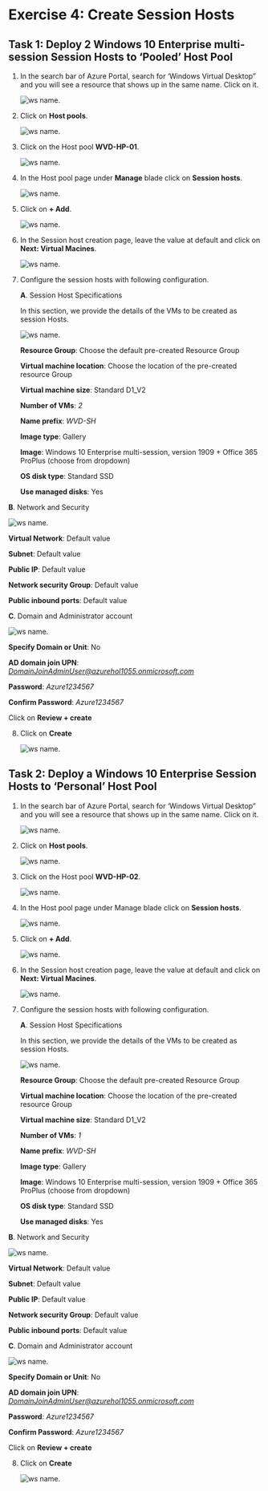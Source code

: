 # Exercise 4: Create Session Hosts


## Task 1: Deploy 2 Windows 10 Enterprise multi-session Session Hosts to ‘Pooled’ Host Pool


1. In the search bar of Azure Portal, search for ‘Windows Virtual Desktop” and you will see a resource that shows up in the same name. Click on it.

   ![ws name.](media/53.png)
   
   
2. Click on **Host pools**.

   ![ws name.](media/54.png)
   
   
3. Click on the Host pool **WVD-HP-01**.

   ![ws name.](media/55.png)
   
   
4. In the Host pool page under **Manage** blade click on **Session hosts**.

   ![ws name.](media/56.png)
   
   
5. Click on **+ Add**.

   ![ws name.](media/57.png)
   
   
6. In the Session host creation page, leave the value at default and click on **Next: Virtual Macines**.

   ![ws name.](media/58.png)
   
   
   
7. Configure the session hosts with following configuration.

   **A**. Session Host Specifications

   In this section, we provide the details of the VMs to be created as session Hosts. 
   
   ![ws name.](media/59.png)
   

   **Resource Group**: Choose the default pre-created Resource Group

   **Virtual machine location**: Choose the location of the pre-created resource Group

   **Virtual machine size**: Standard D1_V2 

   **Number of VMs**: *2*
   
   **Name prefix**: *WVD-SH* 

   **Image type**: Gallery 

   **Image**: Windows 10 Enterprise multi-session, version 1909 + Office 365 ProPlus (choose from dropdown) 

   **OS disk type**: Standard SSD 

   **Use managed disks**: Yes 
   
   
   
  **B**. Network and Security 
 
   ![ws name.](media/60.png)
   
  
  **Virtual Network**: Default value

  **Subnet**: Default value

  **Public IP**: Default value

  **Network security Group**: Default value

  **Public inbound ports**: Default value
 
 
 
 **C**. Domain and Administrator account 

  ![ws name.](media/61.png)
 

   **Specify Domain or Unit**: No 

   **AD domain join UPN**: *DomainJoinAdminUser@azurehol1055.onmicrosoft.com*

   **Password**: *Azure1234567*

   **Confirm Password**: *Azure1234567*
   
   Click on **Review + create**
   
   
   
8. Click on **Create**

   ![ws name.](media/62.png)
   
   
   
## Task 2: Deploy a Windows 10 Enterprise Session Hosts to ‘Personal’ Host Pool



1. In the search bar of Azure Portal, search for ‘Windows Virtual Desktop” and you will see a resource that shows up in the same name. Click on it.

   ![ws name.](media/63.png)
   
   
2. Click on **Host pools**.

   ![ws name.](media/64.png)
   
   
3. Click on the Host pool **WVD-HP-02**.

   ![ws name.](media/65.png)
   
   
4. In the Host pool page under Manage blade click on **Session hosts**.

   ![ws name.](media/66.png)
   
   
5. Click on **+ Add**.

   ![ws name.](media/67.png)
   
   
6. In the Session host creation page, leave the value at default and click on **Next: Virtual Macines**.

   ![ws name.](media/68.png)
   
   
   
7. Configure the session hosts with following configuration.

   **A**. Session Host Specifications

   In this section, we provide the details of the VMs to be created as session Hosts. 
   
   ![ws name.](media/69.png)
   

   **Resource Group**: Choose the default pre-created Resource Group

   **Virtual machine location**: Choose the location of the pre-created resource Group

   **Virtual machine size**: Standard D1_V2 

   **Number of VMs**: *1* 
   
   **Name prefix**: *WVD-SH* 

   **Image type**: Gallery 

   **Image**: Windows 10 Enterprise multi-session, version 1909 + Office 365 ProPlus (choose from dropdown) 

   **OS disk type**: Standard SSD 

   **Use managed disks**: Yes 
   
   
   
  **B**. Network and Security 
 
   ![ws name.](media/70.png)
   
  
  **Virtual Network**: Default value

  **Subnet**: Default value

  **Public IP**: Default value

  **Network security Group**: Default value

  **Public inbound ports**: Default value
 
 
 
 **C**. Domain and Administrator account 

  ![ws name.](media/71.png)
 

   **Specify Domain or Unit**: No 

   **AD domain join UPN**: *DomainJoinAdminUser@azurehol1055.onmicrosoft.com*

   **Password**: *Azure1234567*

   **Confirm Password**: *Azure1234567*
   
   Click on **Review + create**
   
   
   
8. Click on **Create**

   ![ws name.](media/72.png)
